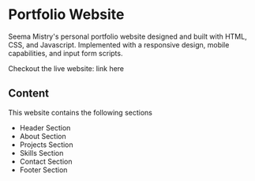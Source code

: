 # Portfolio Website

Seema Mistry's personal portfolio website designed and built with HTML, CSS, and Javascript. Implemented with a responsive design, mobile capabilities, and input form scripts.

Checkout the live website: link here

## Content

This website contains the following sections

- Header Section
- About Section
- Projects Section
- Skills Section
- Contact Section
- Footer Section
